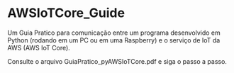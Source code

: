 # AWSIoTCore_Guide
 
Um Guia Pratico para comunicação entre um programa desenvolvido em Python (rodando em um PC ou em uma Raspberry) e o serviço de IoT da AWS (AWS IoT Core).

 Consulte o arquivo GuiaPratico_pyAWSIoTCore.pdf e siga o passo a passo.
